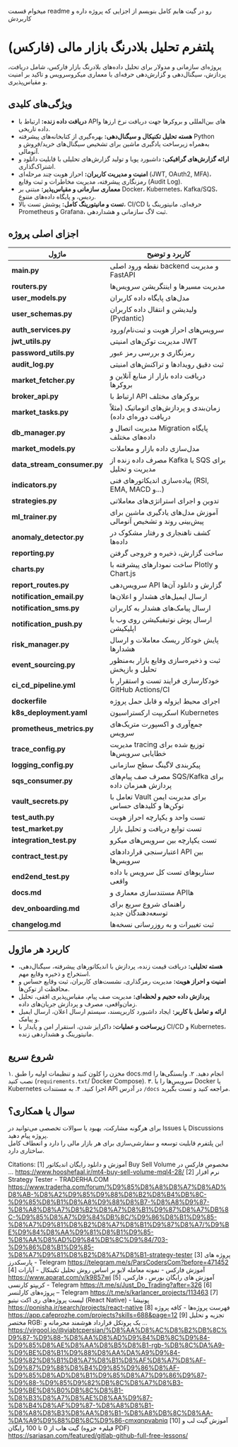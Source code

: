 میخوام قسمت readme رو در گیت هابم کامل بنویسم از اجزایی که پروژه داره و کاربردش

# پلتفرم تحلیل بلادرنگ بازار مالی (فارکس)

پروژه‌ای سازمانی و مدولار برای تحلیل داده‌های بلادرنگ بازار فارکس، شامل دریافت، پردازش، سیگنال‌دهی و گزارش‌دهی حرفه‌ای با معماری میکروسرویس و تاکید بر امنیت و مقیاس‌پذیری.

## ویژگی‌های کلیدی

- **دریافت داده زنده:** ارتباط با APIهای بین‌المللی و بروکرها جهت دریافت نرخ ارزها و داده تاریخی.
- **هسته تحلیل تکنیکال و سیگنال‌دهی:** بهره‌گیری از کتابخانه‌های پیشرفته Python به‌همراه زیرساخت یادگیری ماشین برای تشخیص سیگنال‌های خرید/فروش و آنومالی.
- **ارائه گزارش‌های گرافیکی:** داشبورد پویا و تولید گزارش‌های تحلیلی با قابلیت دانلود و اشتراک‌گذاری.
- **امنیت و مدیریت کاربران:** احراز هویت چند مرحله‌ای (JWT, OAuth2, MFA)، رمزنگاری پیشرفته، مدیریت مخاطرات و ثبت وقایع (Audit Log).
- **معماری سازمانی و مقیاس‌پذیر:** مبتنی بر Docker، Kubernetes، Kafka/SQS، ردیس، و پایگاه داده‌های متنوع.
- **تست و مانیتورینگ کامل:** پوشش تست بالا، CI/CD حرفه‌ای، مانیتورینگ با Prometheus و Grafana، ثبت لاگ سازمانی و هشداردهی.

## اجزای اصلی پروژه

| ماژول           | کاربرد و توضیح                                                                 |
|-----------------|-------------------------------------------------------------------------------|
| **main.py**            | نقطه ورود اصلی backend و مدیریت FastAPI                                 |
| **routers.py**         | مدیریت مسیرها و اینتگریشن سرویس‌ها                                      |
| **user_models.py**     | مدل‌های پایگاه داده کاربران                                              |
| **user_schemas.py**    | ولیدیشن و انتقال داده کاربران (Pydantic)                                |
| **auth_services.py**   | سرویس‌های احراز هویت و ثبت‌نام/ورود                                     |
| **jwt_utils.py**       | مدیریت توکن‌های امنیتی JWT                                              |
| **password_utils.py**  | رمزنگاری و بررسی رمز عبور                                               |
| **audit_log.py**       | ثبت دقیق رویدادها و تراکنش‌های امنیتی                                   |
| **market_fetcher.py**  | دریافت داده بازار از منابع آنلاین و بروکرها                             |
| **broker_api.py**      | ارتباط با API بروکرهای مختلف                                            |
| **market_tasks.py**    | زمان‌بندی و پردازش‌های اتوماتیک (مثلاً دریافت دوره‌ای داده)             |
| **db_manager.py**      | مدیریت اتصال و Migration پایگاه داده‌های مختلف                           |
| **market_models.py**   | مدل‌سازی داده بازار و معاملات                                           |
| **data_stream_consumer.py** | مصرف داده زنده از Kafka یا SQS برای مدیریت و تحلیل                 |
| **indicators.py**      | پیاده‌سازی اندیکاتورهای فنی (RSI, EMA, MACD و...)                      |
| **strategies.py**      | تدوین و اجرای استراتژی‌های معاملاتی                                     |
| **ml_trainer.py**      | آموزش مدل‌های یادگیری ماشین برای پیش‌بینی روند و تشخیص آنومالی          |
| **anomaly_detector.py**| کشف ناهنجاری و رفتار مشکوک در داده‌ها                                   |
| **reporting.py**       | ساخت گزارش، ذخیره و خروجی گرفتن                                         |
| **charts.py**          | ساخت نمودارهای پیشرفته با Plotly و Chart.js                            |
| **report_routes.py**   | سرویس‌دهی API گزارش و دانلود آن‌ها                                     |
| **notification_email.py** | ارسال ایمیل‌های هشدار و اعلان‌ها                                   |
| **notification_sms.py**   | ارسال پیامک‌های هشدار به کاربران                                    |
| **notification_push.py**  | ارسال پوش نوتیفیکیشن روی وب یا اپلیکیشن                             |
| **risk_manager.py**    | پایش خودکار ریسک معاملات و ارسال هشدارها                               |
| **event_sourcing.py**  | ثبت و ذخیره‌سازی وقایع بازار به‌منظور تحلیل و بازپخش                  |
| **ci_cd_pipeline.yml** | خودکارسازی فرایند تست و استقرار با GitHub Actions/CI                  |
| **dockerfile**         | اجرای محیط ایزوله و قابل حمل پروژه                                     |
| **k8s_deployment.yaml**| اسکریپت ارکستراسیون Kubernetes                                         |
| **prometheus_metrics.py** | جمع‌آوری و اکسپورت متریک‌های سرویس                                  |
| **trace_config.py**    | مدیریت tracing توزیع شده برای خطایابی سرویس‌ها                          |
| **logging_config.py**  | پیکربندی لاگینگ سطح سازمانی                                            |
| **sqs_consumer.py**    | مصرف صف پیام‌های SQS/Kafka برای پردازش همزمان داده                     |
| **vault_secrets.py**   | تعامل با Vault برای مدیریت ایمن توکن‌ها و کلیدهای حساس                 |
| **test_auth.py**       | تست واحد و یکپارچه احراز هویت                                          |
| **test_market.py**     | تست توابع دریافت و تحلیل بازار                                         |
| **integration_test.py**| تست یکپارچه بین سرویس‌های میکرو                                        |
| **contract_test.py**   | اعتبارسنجی قراردادهای API بین سرویس‌ها                                 |
| **end2end_test.py**    | سناریوهای تست کل سرویس با داده واقعی                                   |
| **docs.md**            | مستندسازی معماری و APIها                                               |
| **dev_onboarding.md**  | راهنمای شروع سریع برای توسعه‌دهندگان جدید                              |
| **changelog.md**       | ثبت تغییرات و به روزرسانی نسخه‌ها                                      |

## کاربرد هر ماژول

- **هسته تحلیلی:** دریافت قیمت زنده، پردازش با اندیکاتورهای پیشرفته، سیگنال‌دهی، استخراج و ذخیره وقایع مهم.
- **امنیت و احراز هویت:** مدیریت رمزگذاری، نشست‌های کاربران، ثبت وقایع حساس و محافظت از توکن‌ها.
- **پردازش داده حجیم و لحظه‌ای:** مدیریت صف پیام، مقیاس‌پذیری افقی، تحلیل زمان‌واقعی، مصرف و پردازش جریان‌های داده.
- **ارائه و تعامل با کاربر:** ایجاد داشبورد کاربرپسند، سیستم ارسال اعلان، ارسال ایمیل و پیامک.
- **زیرساخت و عملیات:** داکرایز شدن، استقرار امن و پایدار با CI/CD و Kubernetes، مانیتورینگ و هشداردهی زنده.

## شروع سریع

۱. مخزن را کلون کنید و تنظیمات اولیه را طبق docs.md انجام دهید.
۲. وابستگی‌ها را نصب کنید (`requirements.txt`/ Docker Compose).
۳. سرویس‌ها را با Docker یا Kubernetes اجرا کنید.
۴. به مستندات API در آدرس `/docs` مراجعه کنید و تست بگیرید.

## سوال یا همکاری؟

برای هرگونه مشارکت، بهبود یا سوالات تخصصی می‌توانید در Issues یا Discussions پروژه پیام دهید.  
این پلتفرم قابلیت توسعه و سفارشی‌سازی برای هر بازار مالی را دارد و انعطاف کامل ساختاری دارد.

Citations:
[1] آموزش و دانلود رایگان اندیکاتور Buy Sell Volume مخصوص فارکس در ... https://www.hooshefaal.ir/mt4-buy-sell-volume-mql4-28/
[2] نرم افزار Strategy Tester - TRADERHA.COM https://www.traderha.com/forum/%D9%85%D8%A8%D8%A7%D8%AD%D8%AB-%D8%A2%D9%85%D9%88%D8%B2%D8%B4%DB%8C-%D9%85%D8%B1%D8%A8%D9%88%D8%B7-%D8%A8%D9%87-%D8%A8%D8%A7%D8%B2%D8%A7%D8%B1%D9%87%D8%A7%DB%8C-%D9%85%D8%A7%D9%84%DB%8C/%D9%86%D8%B1%D9%85-%D8%A7%D9%81%D8%B2%D8%A7%D8%B1%D9%87%D8%A7/%D9%BE%D9%84%D8%AA%D9%81%D8%B1%D9%85-%D8%AA%D8%AD%D9%84%DB%8C%D9%84/703-%D9%86%D8%B1%D9%85-%D8%A7%D9%81%D8%B2%D8%A7%D8%B1-strategy-tester
[3] پروژه های پارسکدرز - Telegram https://telegram.me/s/ParsCodersCom?before=471452
[4] آموزش فارکس - نمونه معامله لایو بر اساس روش تحلیل تکینکال - آپارات https://www.aparat.com/v/k9857wj
[5] آموزش های رایگان بورس ، فارکس، کریپتو کارنسی - Telegram https://t.me/s/Just_Do_Trading?after=326
[6] پروژه‌های کارلنسر – Telegram https://t.me/s/karlancer_projects/113463
[7] لیست پروژه‌های ری اکت نیتیو (React Native) - پونیشا https://ponisha.ir/search/projects/react-native
[8] فهرست پروژه‌ها - کافه پروژه https://app.cafeprozhe.com/projects?skills=688&page=12
[9] تجزیه و تحلیل مختصر RGB: یک پروتکل قرارداد هوشمند محرمانه و ... https://virgool.io/@viabtcpersian/%D8%AA%D8%AC%D8%B2%DB%8C%D9%87-%D9%88-%D8%AA%D8%AD%D9%84%DB%8C%D9%84-%D9%85%D8%AE%D8%AA%D8%B5%D8%B1-rgb-%DB%8C%DA%A9-%D9%BE%D8%B1%D9%88%D8%AA%DA%A9%D9%84-%D9%82%D8%B1%D8%A7%D8%B1%D8%AF%D8%A7%D8%AF-%D9%87%D9%88%D8%B4%D9%85%D9%86%D8%AF-%D9%85%D8%AD%D8%B1%D9%85%D8%A7%D9%86%D9%87-%D9%88-%D9%85%D9%82%DB%8C%D8%A7%D8%B3-%D9%BE%D8%B0%DB%8C%D8%B1-%D8%B3%D8%A7%D8%AE%D8%AA%D9%87-%D8%B4%D8%AF%D9%87-%D8%A8%D8%B1-%D8%A8%D8%B3%D8%AA%D8%B1-%D8%A8%DB%8C%D8%AA-%DA%A9%D9%88%DB%8C%D9%86-cmxqnpvabniq
[10] آموزش گیت لب و گیت هاب از 0 تا 100 رایگان (فیلم+ جزوه PDF) https://sariasan.com/featured/gitlab-github-full-free-lessons/
